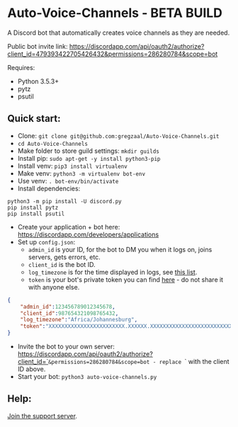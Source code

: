 # Auto-Voice-Channels - BETA BUILD

A Discord bot that automatically creates voice channels as they are needed.

Public bot invite link: <https://discordapp.com/api/oauth2/authorize?client_id=479393422705426432&permissions=286280784&scope=bot>

Requires:

* Python 3.5.3+
* pytz
* psutil

## Quick start:

* Clone: `git clone git@github.com:gregzaal/Auto-Voice-Channels.git`
* `cd Auto-Voice-Channels`
* Make folder to store guild settings: `mkdir guilds`
* Install pip: `sudo apt-get -y install python3-pip`
* Install venv: `pip3 install virtualenv`
* Make venv: `python3 -m virtualenv bot-env`
* Use venv: `. bot-env/bin/activate`
* Install dependencies:

```
python3 -m pip install -U discord.py
pip install pytz
pip install psutil
```

* Create your application + bot here: <https://discordapp.com/developers/applications>
* Set up `config.json`:
  * `admin_id` is your ID, for the bot to DM you when it logs on, joins servers, gets errors, etc.
  * `client_id` is the bot ID.
  * `log_timezone` is for the time displayed in logs, see [this list](https://stackoverflow.com/questions/13866926/is-there-a-list-of-pytz-timezones).
  * `token` is your bot's private token you can find [here](https://discordapp.com/developers/applications) - do not share it with anyone else.

```json
{
    "admin_id":123456789012345678,
    "client_id":987654321098765432,
    "log_timezone":"Africa/Johannesburg",
    "token":"XXXXXXXXXXXXXXXXXXXXXXXX.XXXXXX.XXXXXXXXXXXXXXXXXXXXXXXXXXX"
}
```

* Invite the bot to your own server: https://discordapp.com/api/oauth2/authorize?client_id=`<BOT ID>`&permissions=286280784&scope=bot - replace `<BOT ID>` with the client ID above.
* Start your bot: `python3 auto-voice-channels.py`

## Help:

[Join the support server](https://discord.gg/HT6GNhJ).
